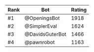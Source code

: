 Rank|Bot|Rating
---|---|---
#1|@OpeningsBot|1918
#2|@SimplerEval|1624
#3|@DavidsGuterBot|1466
#4|@pawnrobot|1163
